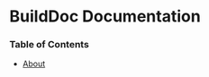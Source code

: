 # **BuildDoc Documentation**

### Table of Contents
- [About](./introduction/01-About.md)

<!--
---
[⬅️]() | [➡️]()
-->
